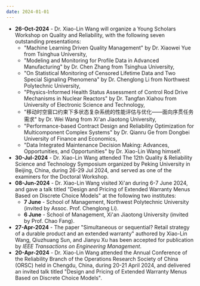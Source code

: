 ```yaml
---
date: 2024-01-01
---
```

<ul>
  <li><b>26-Oct-2024</b> - Dr. Xiao-Lin Wang will organize a Young Scholars Workshop on Quality and Reliability, with the following seven outstanding presentations:
  <ul>
    <li>"Machine Learning Driven Quality Management" by Dr. Xiaowei Yue from Tsinghua University,</li>
    <li>"Modeling and Monitoring for Profile Data in Advanced Manufacturing" by Dr. Chen Zhang from Tsinghua University,</li>
    <li>"On Statistical Monitoring of Censored Lifetime Data and Two Special Signaling Phenomena" by Dr. Chenglong Li from Northwest Polytechnic University,</li>
    <li>"Physics-Informed Health Status Assessment of Control Rod Drive Mechanisms in Nuclear Reactors" by Dr. Tangfan Xiahou from University of Electronic Science and Technology,</li>
    <li>"移动时空窗口约束下多状态复杂系统的性能评估与优化——面向序贯任务需求" by Dr. Wei Wang from Xi'an Jiaotong University,</li>
    <li>"Performance-based Contract Design and Reliability Optimization for Multicomponent Complex Systems" by Dr. Qianru Ge from Dongbei University of Finance and Economics,</li>
    <li>"Data Integrated Maintenance Decision Making: Advances, Opportunities, and Opportunities" by Dr. Xiao-Lin Wang himself.</li>
  </ul></li>
  <li><b>30-Jul-2024</b> - Dr. Xiao-Lin Wang attended The 12th Quality & Reliability Science and Technology Symposium organized by Peking University in Beijing, China, during 26-29 Jul 2024, and served as one of the examiners for the Doctoral Workshop.</li>
  <li><b>08-Jun-2024</b> - Dr. Xiao-Lin Wang visited Xi'an during 6-7 June 2024, and gave a talk titled "Design and Pricing of Extended Warranty Menus Based on Discrete Choice Models" at the following two institutes:
  <ul>
    <li><b>7 June</b> - School of Management, Northwest Polytechnic University (invited by Assoc. Prof. Chenglong Li).</li>
    <li><b>6 June</b> - School of Management, Xi'an Jiaotong University (invited by Prof. Chao Fang).</li>
  </ul></li>
  <li><b>27-Apr-2024</b> - The paper "Simultaneous or sequential? Retail strategy of a durable product and an extended warranty" authored by Xiao-Lin Wang, Qiuzhuang Sun, and Jianyu Xu has been accepted for publication by <i>IEEE Transactions on Engineering Management</i>.</li>
  <li><b>20-Apr-2024</b> - Dr. Xiao-Lin Wang attended the Annual Conference of the Reliability Branch of the Operations Research Society of China (ORSC) held in Chengdu, China, during 20-21 April 2024, and delivered an invited talk titled "Design and Pricing of Extended Warranty Menus Based on Discrete Choice Models".</li>
<ul>
